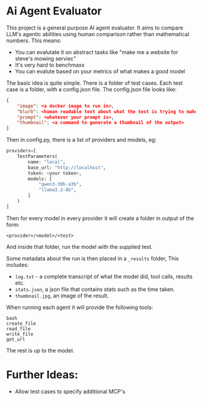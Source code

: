 # Ai Agent Evaluator

This project is a general purpose AI agent evaluator. It aims to compare LLM's agentic abilities using human comparison rather than mathematical numbers. This means:
 - You can evalutate it on abstract tasks like "make me a website for steve's mowing serviec"
 - It's very hard to benchmaxx
 - You can evalute based on your metrics of what makes a good model

The basic idea is quite simple. There is a folder of test cases.
Each test case is a folder, with a config.json file. The config.json file looks like:
```json
{
    "image": <a docker image to run in>,
    "blurb": <human readable text about what the test is trying to make the model do>,
    "prompt": <whatever your prompt is>,
    "thumbnail": <a command to generate a thumbnail of the output>
}
```

Then in config.py, there is a list of providers and models, eg:
```python
providers=[
    TestParameters(
        name: "local",
        base_url: "http://localhost",
        token: <your token>,
        models: [
            "qwen3-30b-a3b",
            "llama3.2-8b",
        ]
    )
]
```

Then for every model in every provider it will create a folder in output of the form:
```
<provider>/<model>/<test>
```
And inside that folder, run the model with the supplied test.

Some metadata about the run is then placed in a `_results` folder, This includes:
 - `log.txt` - a complete transcript of what the model did, tool calls, results etc.
 - `stats.json`, a json file that contains stats such as the time taken.
 - `thumbnail.jpg`, an image of the result.


When running each agent it will provide the following tools:
```
bash
create_file
read_file
write_file
get_url
```
The rest is up to the model.


# Further Ideas:
 - Allow test cases to specify additional MCP's 